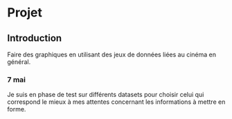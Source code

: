 # Projet

## Introduction
Faire des graphiques en utilisant des jeux de données liées au cinéma en général.

### 7 mai
Je suis en phase de test sur différents datasets pour choisir celui qui correspond le mieux à mes attentes concernant les informations à mettre en forme.
